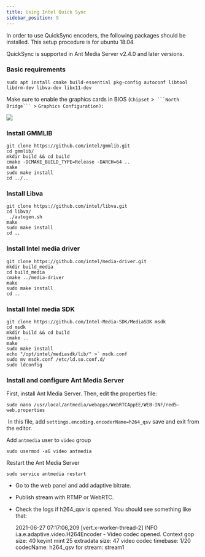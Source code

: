 ```yaml
---
title: Using Intel Quick Sync
sidebar_position: 9
---
```


In order to use QuickSync encoders, the following packages should be installed. This setup procedure is for ubuntu 18.04.

QuickSync is supported in Ant Media Server v2.4.0 and later versions.

### Basic requirements

    sudo apt install cmake build-essential pkg-config autoconf libtool libdrm-dev libva-dev libx11-dev

Make sure to enable the graphics cards in BIOS (```Chipset``` >` ```North Bridge``` >` ```Graphics Configuration):```

![](@site/static/img/quick_sync_bios_configuration.jpeg)

### Install GMMLIB

    git clone https://github.com/intel/gmmlib.git
    cd gmmlib/
    mkdir build && cd build
    cmake -DCMAKE_BUILD_TYPE=Release -DARCH=64 ..
    make 
    sudo make install
    cd ../..

### Install Libva

    git clone https://github.com/intel/libva.git
    cd libva/
     ./autogen.sh
    make 
    sudo make install
    cd ..

### Install Intel media driver

    git clone https://github.com/intel/media-driver.git
    mkdir build_media
    cd build_media
    cmake ../media-driver
    make 
    sudo make install
    cd ..

### Install Intel media SDK

    git clone https://github.com/Intel-Media-SDK/MediaSDK msdk
    cd msdk
    mkdir build && cd build
    cmake ..
    make
    sudo make install
    echo "/opt/intel/mediasdk/lib/" >` msdk.conf
    sudo mv msdk.conf /etc/ld.so.conf.d/
    sudo ldconfig

### Install and configure Ant Media Server

First, install Ant Media Server. Then, edit the properties file:

    sudo nano /usr/local/antmedia/webapps/WebRTCAppEE/WEB-INF/red5-web.properties 

 In this file, add ```settings.encoding.encoderName=h264_qsv``` save and exit from the editor.

Add ```antmedia``` user to ```video``` group

    sudo usermod -aG video antmedia

Restart the Ant Media Server

    sudo service antmedia restart

*   Go to the web panel and add adaptive bitrate.
*   Publish stream with RTMP or WebRTC.
*   Check the logs if h264\_qsv is opened. You should see something like that:

    2021-06-27 07:17:06,209 [vert.x-worker-thread-2] INFO  i.a.e.adaptive.video.H264Encoder - Video codec opened. Context gop size: 40  keyint mint 25 extradata size: 47 video codec timebase: 1/20  codecName: h264_qsv for stream: stream1